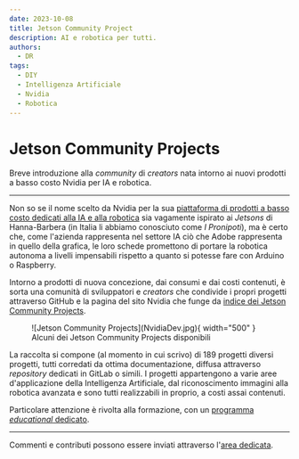 ```yaml
---
date: 2023-10-08
title: Jetson Community Project
description: AI e robotica per tutti. 
authors: 
  - DR
tags:
  - DIY
  - Intelligenza Artificiale
  - Nvidia
  - Robotica
---
```

 
# Jetson Community Projects

Breve introduzione alla _community_ di _creators_ nata intorno ai nuovi prodotti a basso costo Nvidia per IA e robotica.
 <!-- more -->
---

Non so se il nome scelto da Nvidia per la sua [piattaforma di prodotti a basso costo dedicati alla IA e alla robotica](https://developer.nvidia.com/embedded-computing) sia vagamente ispirato ai _Jetsons_ di Hanna-Barbera (in Italia li abbiamo conosciuto come _I Pronipoti_), ma è certo che, come l'azienda rappresenta nel settore IA ciò che Adobe rappresenta in quello della grafica, le loro schede promettono di portare la robotica autonoma a livelli impensabili rispetto a quanto si potesse fare con Arduino o Raspberry.  

Intorno a prodotti di nuova concezione, dai consumi e dai costi contenuti, è sorta una comunità di sviluppatori e _creators_ che condivide i propri progetti attraverso GitHub e la pagina del sito Nvidia che funge da [indice dei Jetson Community Projects](https://developer.nvidia.com/embedded/community/jetson-projects).

<figure markdown>
  ![Jetson Community Projects](NvidiaDev.jpg){ width="500" }
  <figcaption>Alcuni dei Jetson Community Projects disponibili</figcaption>
</figure>

La raccolta si compone (al momento in cui scrivo) di 189 progetti diversi progetti, tutti corredati da ottima documentazione, diffusa attraverso _repository_ dedicati in GitLab o simili. I progetti appartengono a varie aree d'applicazione della Intelligenza Artificiale, dal riconoscimento immagini alla robotica avanzata e sono tutti realizzabili in proprio, a costi assai contenuti.

Particolare attenzione è rivolta alla formazione, con un [programma _educational_ dedicato](https://developer.nvidia.com/embedded/learn/jetson-ai-education).    

---

Commenti e contributi possono essere inviati attraverso l'[area dedicata](https://github.com/orgs/ABA-Sironi-Codex/discussions).